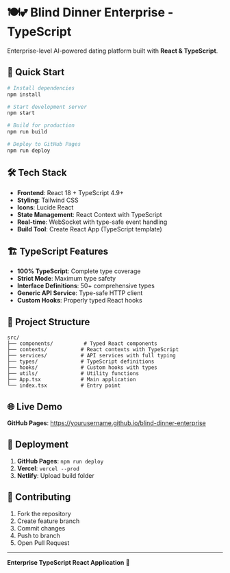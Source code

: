 # 🍽️💕 Blind Dinner Enterprise - TypeScript

Enterprise-level AI-powered dating platform built with **React & TypeScript**.

## 🚀 Quick Start

```bash
# Install dependencies
npm install

# Start development server
npm start

# Build for production
npm run build

# Deploy to GitHub Pages
npm run deploy
```

## 🛠️ Tech Stack

- **Frontend**: React 18 + TypeScript 4.9+
- **Styling**: Tailwind CSS
- **Icons**: Lucide React
- **State Management**: React Context with TypeScript
- **Real-time**: WebSocket with type-safe event handling
- **Build Tool**: Create React App (TypeScript template)

## 🏗️ TypeScript Features

- **100% TypeScript**: Complete type coverage
- **Strict Mode**: Maximum type safety
- **Interface Definitions**: 50+ comprehensive types
- **Generic API Service**: Type-safe HTTP client
- **Custom Hooks**: Properly typed React hooks

## 📁 Project Structure

```
src/
├── components/          # Typed React components
├── contexts/           # React contexts with TypeScript
├── services/           # API services with full typing
├── types/              # TypeScript definitions
├── hooks/              # Custom hooks with types
├── utils/              # Utility functions
├── App.tsx             # Main application
└── index.tsx           # Entry point
```

## 🌐 Live Demo

**GitHub Pages**: https://yourusername.github.io/blind-dinner-enterprise

## 🚀 Deployment

1. **GitHub Pages**: `npm run deploy`
2. **Vercel**: `vercel --prod`
3. **Netlify**: Upload build folder

## 🤝 Contributing

1. Fork the repository
2. Create feature branch
3. Commit changes
4. Push to branch
5. Open Pull Request

---

**Enterprise TypeScript React Application** 🚀
